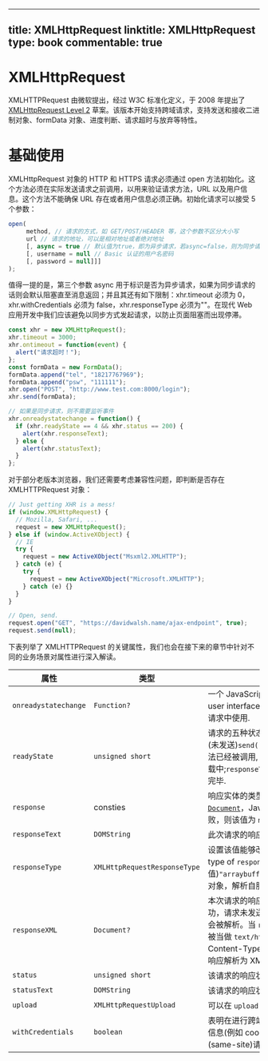 
---
title: XMLHttpRequest
linktitle: XMLHttpRequest
type: book
commentable: true
---

# XMLHttpRequest

XMLHTTPRequest 由微软提出，经过 W3C 标准化定义，于 2008 年提出了 [XMLHttpRequest Level 2](http://dev.w3.org/2006/webapi/XMLHttpRequest-2/) 草案。该版本开始支持跨域请求，支持发送和接收二进制对象、formData 对象、进度判断、请求超时与放弃等特性。

# 基础使用

XMLHttpRequest 对象的 HTTP 和 HTTPS 请求必须通过 open 方法初始化。这个方法必须在实际发送请求之前调用，以用来验证请求方法，URL 以及用户信息。这个方法不能确保 URL 存在或者用户信息必须正确。初始化请求可以接受 5 个参数：

```js
open(
     method, // 请求的方式，如 GET/POST/HEADER 等，这个参数不区分大小写
     url // 请求的地址，可以是相对地址或者绝对地址
     [, async = true // 默认值为true，即为异步请求，若async=false，则为同步请求
     [, username = null // Basic 认证的用户名密码
     [, password = null]]]
);
```

值得一提的是，第三个参数 async 用于标识是否为异步请求，如果为同步请求的话则会默认阻塞直至消息返回；并且其还有如下限制：xhr.timeout 必须为 0，xhr.withCredentials 必须为 false，xhr.responseType 必须为""。在现代 Web 应用开发中我们应该避免以同步方式发起请求，以防止页面阻塞而出现停滞。

```js
const xhr = new XMLHttpRequest();
xhr.timeout = 3000;
xhr.ontimeout = function(event) {
  alert("请求超时！");
};
const formData = new FormData();
formData.append("tel", "18217767969");
formData.append("psw", "111111");
xhr.open("POST", "http://www.test.com:8000/login");
xhr.send(formData);

// 如果是同步请求，则不需要监听事件
xhr.onreadystatechange = function() {
  if (xhr.readyState == 4 && xhr.status == 200) {
    alert(xhr.responseText);
  } else {
    alert(xhr.statusText);
  }
};
```

对于部分老版本浏览器，我们还需要考虑兼容性问题，即判断是否存在 XMLHTTPRequest 对象：

```js
// Just getting XHR is a mess!
if (window.XMLHttpRequest) {
  // Mozilla, Safari, ...
  request = new XMLHttpRequest();
} else if (window.ActiveXObject) {
  // IE
  try {
    request = new ActiveXObject("Msxml2.XMLHTTP");
  } catch (e) {
    try {
      request = new ActiveXObject("Microsoft.XMLHTTP");
    } catch (e) {}
  }
}

// Open, send.
request.open("GET", "https://davidwalsh.name/ajax-endpoint", true);
request.send(null);
```

下表列举了 XMLHTTPRequest 的关键属性，我们也会在接下来的章节中针对不同的业务场景对属性进行深入解读。

| 属性                 | 类型                         | 描述                                                                                                                                                                                                                                                                                                                                                                                                                                                                    |
| -------------------- | ---------------------------- | ----------------------------------------------------------------------------------------------------------------------------------------------------------------------------------------------------------------------------------------------------------------------------------------------------------------------------------------------------------------------------------------------------------------------------------------------------------------------- |
| `onreadystatechange` | `Function?`                  | 一个 JavaScript 函数对象，当 readyState 属性改变时会调用它。回调函数会在 user interface 线程中调用。**警告:** 不能在本地代码中使用. 也不应该在同步模式的请求中使用.                                                                                                                                                                                                                                                                                                     |
| `readyState`         | `unsigned short`             | 请求的五种状态值状态描述` 0``UNSENT `(未打开)`open()`方法还未被调用.` 1``OPENED ` (未发送)`send()`方法还未被调用.` 2``HEADERS_RECEIVED (已获取响应头)``send() `方法已经被调用, 响应头和响应状态已经返回.` 3``LOADING (正在下载响应体) `响应体下载中;`responseText`中已经获取了部分数据.` 4``DONE (请求完成) `整个请求过程已经完毕.                                                                                                                                      |
| `response`           | consties                     | 响应实体的类型由 `responseType 来指定，` 可以是 `ArrayBuffer，` `Blob，` [`Document`](https://developer.mozilla.org/zh-CN/docs/Web/API/Document)，JavaScript 对象 (即 "json")，或者是字符串。如果请求未完成或失败，则该值为 `null。`                                                                                                                                                                                                                                    |
| `responseText`       | `DOMString`                  | 此次请求的响应为文本，或是当请求未成功或还未发送时为 `null。`**只读。**                                                                                                                                                                                                                                                                                                                                                                                                 |
| `responseType`       | `XMLHttpRequestResponseType` | 设置该值能够改变响应类型。就是告诉服务器你期望的响应格式。ValueData type of `response`property`""` (空字符串)字符串(默认值)`"arraybuffer"`[`ArrayBuffer`](https://developer.mozilla.org/zh-cn/JavaScript_typed_arrays/ArrayBuffer)`"blob"`[`Blob`](https://developer.mozilla.org/zh-CN/docs/Web/API/Blob)`"document"`[`Document`](https://developer.mozilla.org/zh-CN/docs/Web/API/Document)`"json"`JavaScript 对象，解析自服务器传递回来的 JSON 字符串。`"text"`字符串 |
| `responseXML`        | `Document?`                  | 本次请求的响应是一个 `Document` 对象，如果是以下情况则值为 `null：`请求未成功，请求未发送，或响应无法被解析成 XML 或 HTML。当响应为 text/xml 流时会被解析。当 `responseType` 设置为"document"，并且请求为异步的，则响应会被当做 `text/html` 流来解析。**只读\*\***.\***\*注意:** 如果服务器不支持 `text/xml` Content-Type 头，你可以使用 ` overrideMimeType() 强制 ``XMLHttpRequest ` 将响应解析为 XML                                                                  |
| `status`             | `unsigned short`             | 该请求的响应状态码 (例如, `状态码`200 表示一个成功的请求).**只读.**                                                                                                                                                                                                                                                                                                                                                                                                     |
| `statusText`         | `DOMString`                  | 该请求的响应状态信息,包含一个状态码和原因短语 (例如 "`200 OK`"). **只读\*\***.\*\*                                                                                                                                                                                                                                                                                                                                                                                      |
| `upload`             | `XMLHttpRequestUpload`       | 可以在 `upload 上添加一个事件监听来跟踪上传过程。`                                                                                                                                                                                                                                                                                                                                                                                                                      |
| `withCredentials`    | `boolean`                    | 表明在进行跨站(cross-site)的访问控制(Access-Control)请求时，是否使用认证信息(例如 cookie 或授权的 header)。默认为 `false。`**注意:** 这不会影响同站(same-site)请求.                                                                                                                                                                                                                                                                                                     |

    